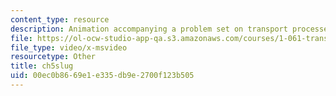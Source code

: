 ```yaml
---
content_type: resource
description: Animation accompanying a problem set on transport processes in the environment.
file: https://ol-ocw-studio-app-qa.s3.amazonaws.com/courses/1-061-transport-processes-in-the-environment-fall-2008/00ec0b8669e1e335db9e2700f123b505_ch5slug.avi
file_type: video/x-msvideo
resourcetype: Other
title: ch5slug
uid: 00ec0b86-69e1-e335-db9e-2700f123b505
---
```

